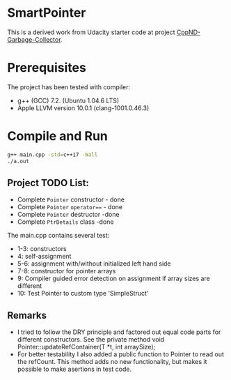 # SmartPointer
This is a derived work from Udacity starter code at project [CppND-Garbage-Collector](https://github.com/udacity/CppND-Garbage-Collector).

# Prerequisites
The project has been tested with compiler:
- g++ (GCC) 7.2. (Ubuntu 1.04.6 LTS)
- Apple LLVM version 10.0.1 (clang-1001.0.46.3)

# Compile and Run 
```bash
g++ main.cpp -std=c++17 -Wall
./a.out
```

## Project TODO List:
- Complete `Pointer` constructor - done
- Complete `Pointer` `operator==` - done
- Complete `Pointer` destructor -done
- Complete `PtrDetails` class -done

The main.cpp contains several test:

- 1-3: constructors
- 4: self-assignment
- 5-6: assignment with/without initialized left hand side
- 7-8: constructor for pointer arrays
- 9: Compiler guided error detection on assignment if array sizes are different
- 10: Test Pointer to custom type 'SimpleStruct'

## Remarks
- I tried to follow the DRY principle and factored out equal code parts for different constructors.
See the private method void Pointer::updateRefContainer(T *t, int arraySize);
- For better testability I also added a public function to Pointer to read out the refCount. This method adds no new functionality, but makes it possible to make asertions in test code. 

